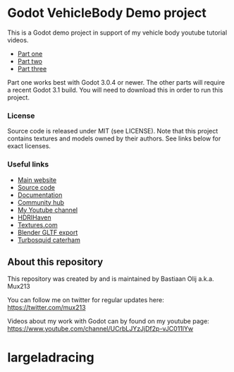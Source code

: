 # Godot VehicleBody Demo project

This is a Godot demo project in support of my vehicle body youtube tutorial videos.
- [Part one](https://youtu.be/B5vE-nNszxA)
- [Part two](https://youtu.be/Yvy8vQ-5O_w)
- [Part three](https://youtu.be/DOoVk8WPSAQ)

Part one works best with Godot 3.0.4 or newer.
The other parts will require a recent Godot 3.1 build.
You will need to download this in order to run this project.

### License

Source code is released under MIT (see LICENSE).
Note that this project contains textures and models owned by their authors.
See links below for exact licenses.

### Useful links

 - [Main website](https://godotengine.org)
 - [Source code](https://github.com/godotengine/godot)
 - [Documentation](http://docs.godotengine.org)
 - [Community hub](https://godotengine.org/community)
 - [My Youtube channel](https://www.youtube.com/channel/UCrbLJYzJjDf2p-vJC011lYw)
 - [HDRIHaven](https://hdrihaven.com/)
 - [Textures.com](https://www.textures.com/)
 - [Blender GLTF export](https://github.com/KhronosGroup/glTF-Blender-Exporter)
 - [Turbosquid caterham](https://www.turbosquid.com/3d-models/free-max-mode-caterham-sports-car/733021)

About this repository
---------------------
This repository was created by and is maintained by Bastiaan Olij a.k.a. Mux213

You can follow me on twitter for regular updates here:
https://twitter.com/mux213

Videos about my work with Godot can by found on my youtube page:
https://www.youtube.com/channel/UCrbLJYzJjDf2p-vJC011lYw
# largeladracing
